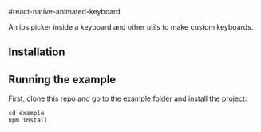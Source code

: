 #react-native-animated-keyboard

An ios picker inside a keyboard and other utils to make custom keyboards.

[//]: # (TODO: Add GIF of picker keyboard in action)


## Installation

[//]: # (TODO)


## Running the example

First, clone this repo and go to the example folder and install the project:

```
cd example
npm install
```